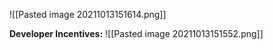 ![[Pasted image 20211013151614.png]]

**Developer Incentives:**
![[Pasted image 20211013151552.png]]
